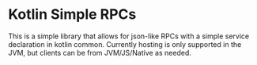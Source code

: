 # Kotlin Simple RPCs

This is a simple library that allows for json-like RPCs with a simple service declaration in kotlin
common. Currently hosting is only supported in the JVM, but clients can be from JVM/JS/Native as
needed.
